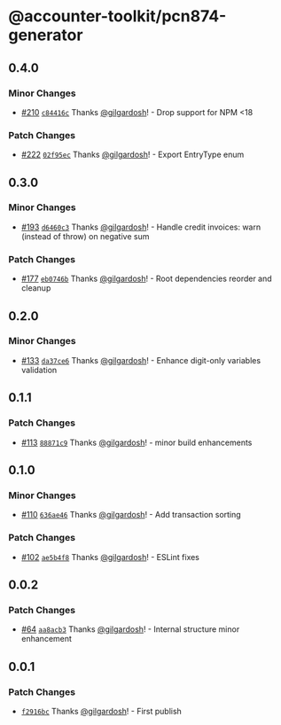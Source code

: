 # @accounter-toolkit/pcn874-generator

## 0.4.0

### Minor Changes

- [#210](https://github.com/gilgardosh/accounter-toolkit/pull/210) [`c84416c`](https://github.com/gilgardosh/accounter-toolkit/commit/c84416cb9c9f501b5f53b039985f5d2b24ea93c2) Thanks [@gilgardosh](https://github.com/gilgardosh)! - Drop support for NPM <18

### Patch Changes

- [#222](https://github.com/gilgardosh/accounter-toolkit/pull/222) [`02f95ec`](https://github.com/gilgardosh/accounter-toolkit/commit/02f95ece06f2a3f6c4ed82acd3ffa772f382c2cf) Thanks [@gilgardosh](https://github.com/gilgardosh)! - Export EntryType enum

## 0.3.0

### Minor Changes

- [#193](https://github.com/gilgardosh/accounter-toolkit/pull/193)
  [`d6460c3`](https://github.com/gilgardosh/accounter-toolkit/commit/d6460c31ad3ee440dc6cb41ac2f4675447a11076)
  Thanks [@gilgardosh](https://github.com/gilgardosh)! - Handle credit invoices: warn (instead of
  throw) on negative sum

### Patch Changes

- [#177](https://github.com/gilgardosh/accounter-toolkit/pull/177)
  [`eb0746b`](https://github.com/gilgardosh/accounter-toolkit/commit/eb0746b23cf82668dfd3a7443a09de5a9d0be37b)
  Thanks [@gilgardosh](https://github.com/gilgardosh)! - Root dependencies reorder and cleanup

## 0.2.0

### Minor Changes

- [#133](https://github.com/gilgardosh/accounter-toolkit/pull/133)
  [`da37ce6`](https://github.com/gilgardosh/accounter-toolkit/commit/da37ce6a65223115b51e5689a282696b5c9cf83a)
  Thanks [@gilgardosh](https://github.com/gilgardosh)! - Enhance digit-only variables validation

## 0.1.1

### Patch Changes

- [#113](https://github.com/gilgardosh/accounter-toolkit/pull/113)
  [`88871c9`](https://github.com/gilgardosh/accounter-toolkit/commit/88871c928457a136c3fcf255c78f216cc4f7d08d)
  Thanks [@gilgardosh](https://github.com/gilgardosh)! - minor build enhancements

## 0.1.0

### Minor Changes

- [#110](https://github.com/gilgardosh/accounter-toolkit/pull/110)
  [`636ae46`](https://github.com/gilgardosh/accounter-toolkit/commit/636ae46f6896ee6dcb2349778a368ac3c0cc040d)
  Thanks [@gilgardosh](https://github.com/gilgardosh)! - Add transaction sorting

### Patch Changes

- [#102](https://github.com/gilgardosh/accounter-toolkit/pull/102)
  [`ae5b4f8`](https://github.com/gilgardosh/accounter-toolkit/commit/ae5b4f81e1d78caa4b18d226f835130e753f80f0)
  Thanks [@gilgardosh](https://github.com/gilgardosh)! - ESLint fixes

## 0.0.2

### Patch Changes

- [#64](https://github.com/gilgardosh/accounter-toolkit/pull/64)
  [`aa8acb3`](https://github.com/gilgardosh/accounter-toolkit/commit/aa8acb39ed2d21336fcfe45b1b229975ee9d722b)
  Thanks [@gilgardosh](https://github.com/gilgardosh)! - Internal structure minor enhancement

## 0.0.1

### Patch Changes

- [`f2916bc`](https://github.com/gilgardosh/accounter-toolkit/commit/f2916bc3a20aa6028845dd068506b62e319d9546)
  Thanks [@gilgardosh](https://github.com/gilgardosh)! - First publish
